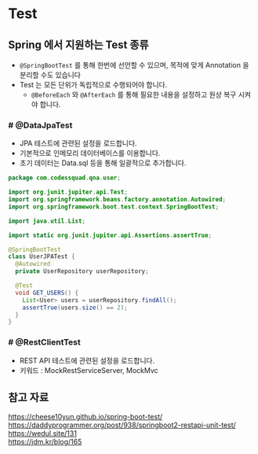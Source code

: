 # Test

## Spring 에서 지원하는 Test 종류
- `@SpringBootTest` 를 통해 한번에 선언할 수 있으며, 목적에 맞게 Annotation 을 분리할 수도 있습니다
- Test 는 모든 단위가 독립적으로 수행되어야 합니다.
    - `@BeforeEach` 와 `@AfterEach` 를 통해 필요한 내용을 설정하고 원상 복구 시켜야 합니다. 

### # @DataJpaTest
- JPA 테스트에 관련된 설정을 로드합니다.
- 기본적으로 인메모리 데이터베이스를 이용합니다.
- 초기 데이터는 Data.sql 등을 통해 일괄적으로 추가합니다.

```java
package com.codessquad.qna.user;

import org.junit.jupiter.api.Test;
import org.springframework.beans.factory.annotation.Autowired;
import org.springframework.boot.test.context.SpringBootTest;

import java.util.List;

import static org.junit.jupiter.api.Assertions.assertTrue;

@SpringBootTest
class UserJPATest {
  @Autowired
  private UserRepository userRepository;

  @Test
  void GET_USERS() {
    List<User> users = userRepository.findAll();
    assertTrue(users.size() == 2);
  }
}
``` 

### # @RestClientTest
- REST API 테스트에 관련된 설정을 로드합니다.
- 키워드 : MockRestServiceServer, MockMvc

## 참고 자료
https://cheese10yun.github.io/spring-boot-test/  
https://daddyprogrammer.org/post/938/springboot2-restapi-unit-test/  
https://wedul.site/131  
https://jdm.kr/blog/165
